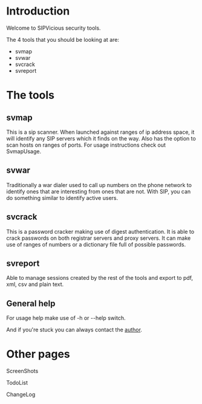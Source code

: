 # Introduction #

Welcome to SIPVicious security tools.

The 4 tools that you should be looking at are:
  * svmap
  * svwar
  * svcrack
  * svreport

# The tools #

## svmap ##
This is a sip scanner. When launched against ranges of ip address space, it will identify any SIP servers which it finds on the way. Also has the option to scan hosts  on ranges of ports. For usage instructions check out SvmapUsage.


## svwar ##
Traditionally a war dialer used to call up numbers on the phone network to identify ones that are interesting from ones that are not. With SIP, you can do something similar to identify active users.

## svcrack ##
This is a password cracker making use of digest authentication. It is able to crack passwords on both registrar servers and proxy servers. It can make use of ranges of numbers or a dictionary file full of possible passwords.

## svreport ##
Able to manage sessions created by the rest of the tools and export to pdf, xml, csv and plain text.


## General help ##
For usage help make use of -h or --help switch.

And if you're stuck you can always contact the [author](mailto:sandrogauc@gmail.com).

# Other pages #

ScreenShots

TodoList

ChangeLog